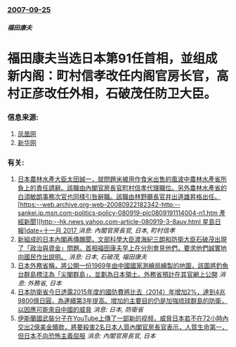 ### [2007-09-25](/news/2007/09/25/index.md)

##### 福田康夫
# 福田康夫当选日本第91任首相，並组成新内阁：町村信孝改任内阁官房长官，高村正彦改任外相，石破茂任防卫大臣。




### 信息来源:

1. [凤凰网](https://archive.is/20130427173203/http://news.phoenixtv.com/world/1/200709/0926_1393_238498.shtml)
2. [新华网](http://news.xinhuanet.com/newscenter/2007-09/25/content_6789350.htm)

### 有关:

1. [日本農林水產大臣太田誠一，就問題米被用作食米出售的風波中農林水產省所負上的責任請辭。該職由內閣官房長官町村信孝代理職位。另外農林水產省的白須敏朗事務次官也同樣引咎辭職。該職由林野廳長官井出道雄昇格出任。[https:--web.archive.org-web-20080922182342-http:--sankei.jp.msn.com-politics-policy-080919-plc0809191114004-n1.htm 產經新聞][http:--hk.news.yahoo.com-article-080919-3-8auv.html 星島日報]date=十一月 2017 ](/zh/news/2008/09/19/日本農林水產大臣太田誠一-就問題米被用作食米出售的風波中農林水產省所負上的責任請辭-該職由內閣官房長官町村信孝代理職位.md) _消息: 內閣官房長官, 日本, 町村信孝_
2. [新組成的日本內閣再傳醜聞，文部科學大臣渡海紀三朗和防衛大臣石破茂出現了「政治與資金」問題。首相福田康夫早上在分別會見他們，要求他們誠實地向國民作出說明。](/zh/news/2007/09/27/新組成的日本內閣再傳醜聞-文部科學大臣渡海紀三朗和防衛大臣石破茂出現了-政治與資金-問題-首相福田康夫早上在分別會見他們.md) _消息: 日本, 石破茂, 福田康夫_
3. [日本外務省稱，將公開一份1969年由中國國家測繪局繪製的地圖，該圖將釣魚台群島標注為「尖閣群島」，並劃為日本領土。外務省預計在其官網上公開](/zh/news/2015/03/6/日本外務省稱-將公開一份1969年由中國國家測繪局繪製的地圖-該圖將釣魚台群島標注為-尖閣群島-並劃為日本領土-外務省.md) _消息: 外務省, 日本_
4. [ 日本防衛省今日透露2015年度的國防費將比去（2014）年增加2%，達到4兆9800億日圓，為連續第3年提高。增加的主要目的仍是加強琉球群島的防衛，以因應可能來自中國的威脅](/zh/news/2015/01/6/日本防衛省今日透露2015年度的國防費將比去-2014-年增加2-達到4兆9800億日圓-為連續第3年提高-增加的主.md) _消息: 日本, 防衛省_
5. [ 伊斯蘭國武裝分子在YouTube上傳了一部新的视频，威脅日本若不在72小時內交出2億美金贖款，將要殺害2名日本人質內閣官房長官表示，人質生命第一，但日本不向恐怖主義屈服](/zh/news/2015/01/20/伊斯蘭國武裝分子在YouTube上傳了一部新的视频-威脅日本若不在72小時內交出2億美金贖款-將要殺害2名日本人質內閣.md) _消息: 內閣官房長官, 日本_
